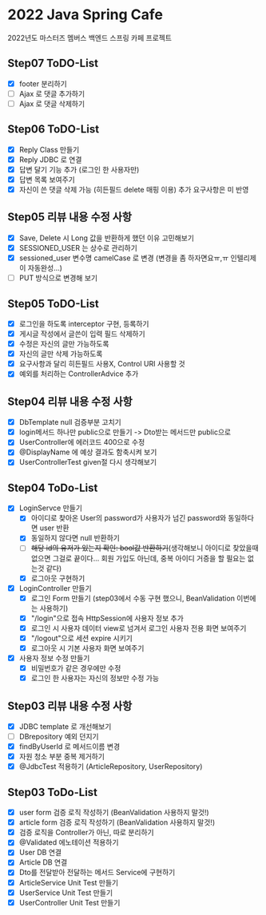 # 2022 Java Spring Cafe

2022년도 마스터즈 멤버스 백엔드 스프링 카페 프로젝트

## Step07 ToDO-List
- [x] footer 분리하기
- [ ] Ajax 로 댓글 추가하기
- [ ] Ajax 로 댓글 삭제하기

## Step06 ToDO-List

- [x] Reply Class 만들기
- [x] Reply JDBC 로 연결
- [x] 답변 달기 기능 추가 (로그인 한 사용자만)
- [x] 답변 목록 보여주기
- [x] 자신이 쓴 댓글 삭제 가능 (히든필드 delete 매핑 이용)
  추가 요구사항은 미 반영

## Step05 리뷰 내용 수정 사항

- [x] Save, Delete 시 Long 값을 반환하게 했던 이유 고민해보기
- [x] SESSIONED_USER 는 상수로 관리하기
- [x] sessioned_user 변수명 camelCase 로 변경 (변경을 좀 하자면요ㅠ,ㅠ 인텔리제이 자동완성...)
- [ ] PUT 방식으로 변경해 보기

## Step05 ToDO-List

- [x] 로그인을 하도록 interceptor 구현, 등록하기
- [x] 게시글 작성에서 글쓴이 입력 필드 삭제하기
- [x] 수정은 자신의 글만 가능하도록
- [x] 자신의 글만 삭제 가능하도록
- [x] 요구사항과 달리 히든필드 사용X, Control URI 사용할 것
- [x] 예외를 처리하는 ControllerAdvice 추가

## Step04 리뷰 내용 수정 사항
- [x] DbTemplate null 검증부분 고치기
- [x] login메서드 하나만 public으로 만들기 -> Dto받는 메서드만 public으로
- [x] UserController에 에러코드 400으로 수정
- [x] @DisplayName 에 예상 결과도 함축시켜 보기
- [x] UserControllerTest given절 다시 생각해보기

## Step04 ToDo-List
- [x] LoginServce 만들기
  - [x] 아이디로 찾아온 User의 password가 사용자가 넘긴 password와 동일하다면 user 반환
  - [x] 동일하지 않다면 null 반환하기
  - [ ] ~~해당 id의 유저가 있는지 확인: bool값 반환하기~~(생각해보니 아이디로 찾았을때 없으면 그걸로 끝이다... 회원 가입도 아닌데, 중복 아이디 거증을 할 필요는 없는것 같다)
  - [x] 로그아웃 구현하기

- [x] LoginController 만들기
  - [x] 로그인 Form 만들기 (step03에서 수동 구현 했으니, BeanValidation 이번에는 사용하기)
  - [x] "/login"으로 접속 HttpSession에 사용자 정보 추가
  - [x] 로그인 시 사용자 데이터 view로 넘겨서 로그인 사용자 전용 화면 보여주기
  - [x] "/logout"으로 세션 expire 시키기
  - [x] 로그아웃 시 기본 사용자 화면 보여주기

- [x] 사용자 정보 수정 만들기
  - [x] 비밀번호가 같은 경우에만 수정
  - [x] 로그인 한 사용자는 자신의 정보만 수정 가능

## Step03 리뷰 내용 수정 사항
- [x] JDBC template 로 개선해보기
- [ ] DBrepository 예외 던지기
- [x] findByUserId 로 메서드이름 변경
- [x] 자원 청소 부분 중복 제거하기
- [x] @JdbcTest 적용하기 (ArticleRepository, UserRepository)

## Step03 ToDo-List
- [x] user form 검증 로직 작성하기 (BeanValidation 사용하지 말것!)
- [x] article form 검증 로직 작성하기 (BeanValidation 사용하지 말것!)
- [x] 검증 로직을 Controller가 아닌, 따로 분리하기
- [x] @Validated 에노테이션 적용하기
- [x] User DB 연결
- [x] Article DB 연결
- [x] Dto를 전달받아 전달하는 메서드 Service에 구현하기
- [x] ArticleService Unit Test 만들기
- [x] UserService Unit Test 만들기
- [x] UserController Unit Test 만들기
